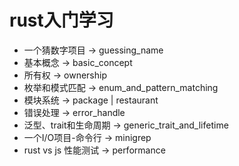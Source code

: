 # rust入门学习

- 一个猜数字项目 -> guessing_name
- 基本概念 -> basic_concept
- 所有权 -> ownership
- 枚举和模式匹配 -> enum_and_pattern_matching
- 模块系统 -> package | restaurant
- 错误处理 -> error_handle
- 泛型、trait和生命周期 -> generic_trait_and_lifetime
- 一个I/O项目-命令行 -> minigrep
- rust vs js 性能测试 -> performance